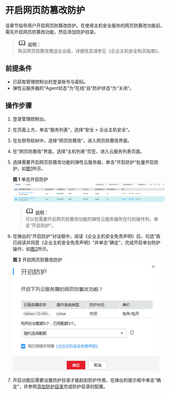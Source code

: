 # 开启网页防篡改防护<a name="ZH-CN_TOPIC_0116058063"></a>

该章节指导用户开启网页防篡改防护。在使用主机安全服务的网页防篡改功能前，需先开启网页防篡改功能，然后添加防护目录。

>![](public_sys-resources/icon-note.gif) **说明：**   
>购买网页防篡改赠送企业版，详细信息请参见《企业主机安全购买指南》。  

## 前提条件<a name="section2256777914731"></a>

-   已获取管理控制台的登录账号与密码。
-   弹性云服务器的“Agent状态“为“在线“且“防护状态“为“关闭“。

## 操作步骤<a name="section206153329180"></a>

1.  登录管理控制台。
2.  在页面上方，单击“服务列表“，选择“安全  \>  企业主机安全“。
3.  在左侧导航树中，选择“网页防篡改“，进入网页防篡改界面。
4.  在“网页防篡改“界面，选择“主机列表“页签，进入云服务列表页面。
5.  选择需要开启网页防篡改功能的弹性云服务器，单击“开启防护“批量开启防护，如[图1](#fig1500172333412)所示。

    **图 1**  单击开启防护<a name="fig1500172333412"></a>  
    ![](figures/单击开启防护.png "单击开启防护")

    >![](public_sys-resources/icon-note.gif) **说明：**   
    >可以在需要开启网页防篡改功能的弹性云服务器所在行的操作列，单击“开启防护“。  

6.  在弹出的“开启防护“对话框中，阅读《企业主机安全免责声明》后，勾选“我已阅读并同意《企业主机安全免责声明》“并单击“确定“，完成开启单台防护操作，如[图2](#fig10424195243220)所示。

    **图 2**  开启网页防篡改防护<a name="fig10424195243220"></a>  
    ![](figures/开启网页防篡改防护.jpg "开启网页防篡改防护")

7.  开启功能后需要设置防护目录才能起到防护作用，在弹出的提示框中单击“确定“，并参照[添加防护目录](添加防护目录.md)完成防护目录的配置。

